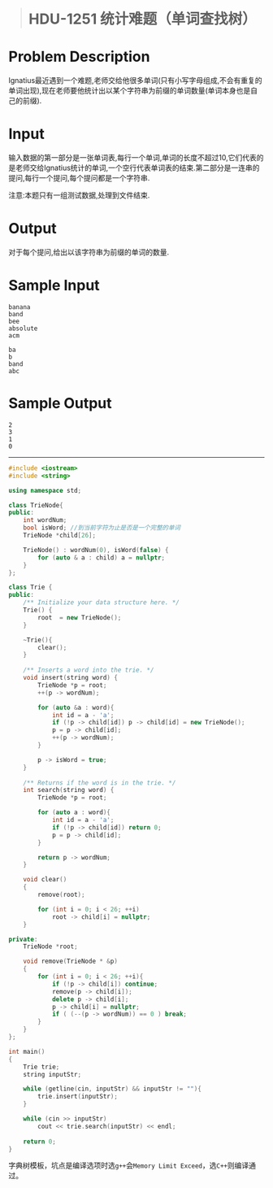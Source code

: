 > # HDU-1251 统计难题（单词查找树）

# Problem Description

Ignatius最近遇到一个难题,老师交给他很多单词(只有小写字母组成,不会有重复的单词出现),现在老师要他统计出以某个字符串为前缀的单词数量(单词本身也是自己的前缀).

# Input

输入数据的第一部分是一张单词表,每行一个单词,单词的长度不超过10,它们代表的是老师交给Ignatius统计的单词,一个空行代表单词表的结束.第二部分是一连串的提问,每行一个提问,每个提问都是一个字符串.

注意:本题只有一组测试数据,处理到文件结束.

# Output

对于每个提问,给出以该字符串为前缀的单词的数量.

# Sample Input

```
banana
band
bee
absolute
acm

ba
b
band
abc
```

# Sample Output

```
2
3
1
0
```

---

```c++
#include <iostream>
#include <string>

using namespace std;

class TrieNode{
public:
    int wordNum;
    bool isWord; //到当前字符为止是否是一个完整的单词
    TrieNode *child[26];

    TrieNode() : wordNum(0), isWord(false) {
    	for (auto & a : child) a = nullptr;
    }
};

class Trie {
public:
    /** Initialize your data structure here. */
    Trie() {
        root  = new TrieNode();
    }

    ~Trie(){
    	clear();
    }
    
    /** Inserts a word into the trie. */
    void insert(string word) {
        TrieNode *p = root;
        ++(p -> wordNum);

        for (auto &a : word){
        	int id = a - 'a';
        	if (!p -> child[id]) p -> child[id] = new TrieNode();
        	p = p -> child[id];
            ++(p -> wordNum);
        }

        p -> isWord = true;
    }
    
    /** Returns if the word is in the trie. */
    int search(string word) {
        TrieNode *p = root;

        for (auto a : word){
        	int id = a - 'a';
        	if (!p -> child[id]) return 0;
        	p = p -> child[id];
        }

        return p -> wordNum;
    }

    void clear()
    {
    	remove(root);

    	for (int i = 0; i < 26; ++i)
    		root -> child[i] = nullptr;
    }

private:
	TrieNode *root;

	void remove(TrieNode * &p)
	{
		for (int i = 0; i < 26; ++i){
			if (!p -> child[i]) continue;
			remove(p -> child[i]);
			delete p -> child[i];
			p -> child[i] = nullptr;
			if ( (--(p -> wordNum)) == 0 ) break;
		}
	}
};

int main()
{
	Trie trie;
    string inputStr;

    while (getline(cin, inputStr) && inputStr != ""){
    	trie.insert(inputStr);
    }

    while (cin >> inputStr)
    	cout << trie.search(inputStr) << endl;
  
    return 0;
}
```

字典树模板，坑点是编译选项时选`g++`会`Memory Limit Exceed`，选`C++`则编译通过。